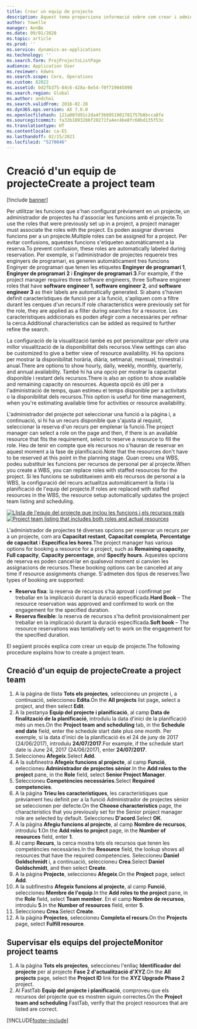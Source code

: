 ```yaml
---
title: Crear un equip de projecte
description: Aquest tema proporciona informació sobre com crear i administrar els equips de projectes.
author: Yowelle
manager: AnnBe
ms.date: 09/01/2020
ms.topic: article
ms.prod: ''
ms.service: dynamics-ax-applications
ms.technology: ''
ms.search.form: ProjProjectsListPage
audience: Application User
ms.reviewer: kdwns
ms.search.scope: Core, Operations
ms.custom: 82022
ms.assetid: bd2fb375-84c6-428a-8e54-f0f719045898
ms.search.region: Global
ms.author: andchoi
ms.search.validFrom: 2016-02-28
ms.dyn365.ops.version: AX 7.0.0
ms.openlocfilehash: 121a007d91c2da4f3b9951901781757b8bcca8fe
ms.sourcegitcommit: fa32b1893286f20271fa4ec4be8fc68bd135f53c
ms.translationtype: HT
ms.contentlocale: ca-ES
ms.lasthandoff: 02/15/2021
ms.locfileid: "5270846"
---
```

# <a name="create-a-project-team"></a><span data-ttu-id="fa1d3-103">Creació d'un equip de projecte</span><span class="sxs-lookup"><span data-stu-id="fa1d3-103">Create a project team</span></span>

[!include [banner](../includes/banner.md)]

<span data-ttu-id="fa1d3-104">Per utilitzar les funcions que s'han configurat prèviament en un projecte, un administrador de projectes ha d'associar les funcions amb el projecte.</span><span class="sxs-lookup"><span data-stu-id="fa1d3-104">To use the roles that were previously set up in a project, a project manager must associate the roles with the project.</span></span> <span data-ttu-id="fa1d3-105">Es poden assignar diverses funcions per a un projecte.</span><span class="sxs-lookup"><span data-stu-id="fa1d3-105">Multiple roles can be assigned for a project.</span></span> <span data-ttu-id="fa1d3-106">Per evitar confusions, aquestes funcions s'etiqueten automàticament a la reserva.</span><span class="sxs-lookup"><span data-stu-id="fa1d3-106">To prevent confusion, these roles are automatically labeled during reservation.</span></span> <span data-ttu-id="fa1d3-107">Per exemple, si l'administrador de projectes requereix tres enginyers de programari, es generen automàticament tres funcions Enginyer de programari que tenen les etiquetes **Enginyer de programari 1**, **Enginyer de programari 2** i **Enginyer de programari 3**.</span><span class="sxs-lookup"><span data-stu-id="fa1d3-107">For example, if the project manager requires three software engineers, three Software engineer roles that have **software engineer 1**, **software engineer 2**, and **software engineer 3** as their labels are automatically generated.</span></span> <span data-ttu-id="fa1d3-108">Si abans s'havien definit característiques de funció per a la funció, s'apliquen com a filtre durant les cerques d'un recurs.</span><span class="sxs-lookup"><span data-stu-id="fa1d3-108">If role characteristics were previously set for the role, they are applied as a filter during searches for a resource.</span></span> <span data-ttu-id="fa1d3-109">Les característiques addicionals es poden afegir com a necessàries per refinar la cerca.</span><span class="sxs-lookup"><span data-stu-id="fa1d3-109">Additional characteristics can be added as required to further refine the search.</span></span>

<span data-ttu-id="fa1d3-110">La configuració de la visualització també es pot personalitzar per oferir una millor visualització de la disponibilitat dels recursos.</span><span class="sxs-lookup"><span data-stu-id="fa1d3-110">View settings can also be customized to give a better view of resource availability.</span></span> <span data-ttu-id="fa1d3-111">Hi ha opcions per mostrar la disponibilitat horària, diària, setmanal, mensual, trimestral i anual.</span><span class="sxs-lookup"><span data-stu-id="fa1d3-111">There are options to show hourly, daily, weekly, monthly, quarterly, and annual availability.</span></span> <span data-ttu-id="fa1d3-112">També hi ha una opció per mostrar la capacitat disponible i restant dels recursos.</span><span class="sxs-lookup"><span data-stu-id="fa1d3-112">There is also an option to show available and remaining capacity on resources.</span></span> <span data-ttu-id="fa1d3-113">Aquesta opció és útil per a l'administració de temps, quan estimeu el temps disponible per a activitats o la disponibilitat dels recursos.</span><span class="sxs-lookup"><span data-stu-id="fa1d3-113">This option is useful for time management, when you're estimating available time for activities or resource availability.</span></span>

<span data-ttu-id="fa1d3-114">L'administrador del projecte pot seleccionar una funció a la pàgina i, a continuació, si hi ha un recurs disponible que s'ajusta al requisit, seleccionar la reserva d'un recurs per emplenar la funció.</span><span class="sxs-lookup"><span data-stu-id="fa1d3-114">The project manager can select a role on the page and then, if there is an available resource that fits the requirement, select to reserve a resource to fill the role.</span></span> <span data-ttu-id="fa1d3-115">Heu de tenir en compte que els recursos no s'hauran de reservar en aquest moment a la fase de planificació.</span><span class="sxs-lookup"><span data-stu-id="fa1d3-115">Note that the resources don't have to be reserved at this point in the planning stage.</span></span> <span data-ttu-id="fa1d3-116">Quan creeu una WBS, podeu substituir les funcions per recursos de personal per al projecte.</span><span class="sxs-lookup"><span data-stu-id="fa1d3-116">When you create a WBS, you can replace roles with staffed resources for the project.</span></span> <span data-ttu-id="fa1d3-117">Si les funcions se substitueixen amb els recursos de personal a la WBS, la configuració del recurs actualitza automàticament la llista i la planificació de l'equip del projecte.</span><span class="sxs-lookup"><span data-stu-id="fa1d3-117">If roles are replaced with staffed resources in the WBS, the resource setup automatically updates the project team listing and scheduling.</span></span>

<span data-ttu-id="fa1d3-118">[![Llista de l'equip del projecte que inclou les funcions i els recursos reals](./media/projectresourcing03-1024x368.jpg)](./media/projectresourcing03.jpg)</span><span class="sxs-lookup"><span data-stu-id="fa1d3-118">[![Project team listing that includes both roles and actual resources](./media/projectresourcing03-1024x368.jpg)](./media/projectresourcing03.jpg)</span></span> 

<span data-ttu-id="fa1d3-119">L'administrador de projectes té diverses opcions per reservar un recurs per a un projecte, com ara **Capacitat restant**, **Capacitat completa**, **Percentatge de capacitat** i **Especifica les hores**.</span><span class="sxs-lookup"><span data-stu-id="fa1d3-119">The project manager has various options for booking a resource for a project, such as **Remaining capacity**, **Full capacity**, **Capacity percentage**, and **Specify hours**.</span></span> <span data-ttu-id="fa1d3-120">Aquestes opcions de reserva es poden cancel·lar en qualsevol moment si canvien les assignacions de recursos.</span><span class="sxs-lookup"><span data-stu-id="fa1d3-120">These booking options can be canceled at any time if resource assignments change.</span></span> <span data-ttu-id="fa1d3-121">S'admeten dos tipus de reserves:</span><span class="sxs-lookup"><span data-stu-id="fa1d3-121">Two types of booking are supported:</span></span>

- <span data-ttu-id="fa1d3-122">**Reserva fixa**: la reserva de recursos s'ha aprovat i confirmat per treballar en la implicació durant la duració especificada.</span><span class="sxs-lookup"><span data-stu-id="fa1d3-122">**Hard Book** – The resource reservation was approved and confirmed to work on the engagement for the specified duration.</span></span>
- <span data-ttu-id="fa1d3-123">**Reserva flexible**: la reserva de recursos s'ha definit provisionalment per treballar en la implicació durant la duració especificada.</span><span class="sxs-lookup"><span data-stu-id="fa1d3-123">**Soft book** – The resource reservations was tentatively set to work on the engagement for the specified duration.</span></span>

<span data-ttu-id="fa1d3-124">El següent procés explica com crear un equip de projecte.</span><span class="sxs-lookup"><span data-stu-id="fa1d3-124">The following procedure explains how to create a project team.</span></span>

## <a name="create-a-project-team"></a><span data-ttu-id="fa1d3-125">Creació d'un equip de projecte</span><span class="sxs-lookup"><span data-stu-id="fa1d3-125">Create a project team</span></span>

1. <span data-ttu-id="fa1d3-126">A la pàgina de llista **Tots els projectes**, seleccioneu un projecte i, a continuació, seleccioneu **Edita**.</span><span class="sxs-lookup"><span data-stu-id="fa1d3-126">On the **All projects** list page, select a project, and then select **Edit**.</span></span>
2. <span data-ttu-id="fa1d3-127">A la pestanya **Equip del projecte i planificació**, al camp **Data de finalització de la planificació**, introduïu la data d'inici de la planificació més un mes.</span><span class="sxs-lookup"><span data-stu-id="fa1d3-127">On the **Project team and scheduling** tab, in the **Schedule end date** field, enter the schedule start date plus one month.</span></span> <span data-ttu-id="fa1d3-128">Per exemple, si la data d'inici de la planificació és el 24 de juny de 2017 (24/06/2017), introduïu **24/07/2017**.</span><span class="sxs-lookup"><span data-stu-id="fa1d3-128">For example, if the schedule start date is June 24, 2017 (24/06/2017), enter **24/07/2017**.</span></span>
3. <span data-ttu-id="fa1d3-129">Seleccioneu **Afegeix**.</span><span class="sxs-lookup"><span data-stu-id="fa1d3-129">Select **Add**.</span></span>
4. <span data-ttu-id="fa1d3-130">A la subfinestra **Afegeix funcions al projecte**, al camp **Funció**, seleccioneu **Administrador de projectes sènior**.</span><span class="sxs-lookup"><span data-stu-id="fa1d3-130">In the **Add roles to the project** pane, in the **Role** field, select **Senior Project Manager**.</span></span>
5. <span data-ttu-id="fa1d3-131">Seleccioneu **Competències necessàries**.</span><span class="sxs-lookup"><span data-stu-id="fa1d3-131">Select **Required competencies**.</span></span>
6. <span data-ttu-id="fa1d3-132">A la pàgina **Trieu les característiques**, les característiques que prèviament heu definit per a la funció Administrador de projectes sènior se seleccionen per defecte.</span><span class="sxs-lookup"><span data-stu-id="fa1d3-132">On the **Choose characteristics** page, the characteristics that you previously set for the Senior project manager role are selected by default.</span></span> <span data-ttu-id="fa1d3-133">Seleccioneu **D'acord**.</span><span class="sxs-lookup"><span data-stu-id="fa1d3-133">Select **OK**.</span></span>
7. <span data-ttu-id="fa1d3-134">A la pàgina **Afegiu funcions al projecte**, al camp **Nombre de recursos**, introduïu **1**.</span><span class="sxs-lookup"><span data-stu-id="fa1d3-134">On the **Add roles to project** page, in the **Number of resources** field, enter **1**.</span></span>
8. <span data-ttu-id="fa1d3-135">Al camp **Recurs**, la cerca mostra tots els recursos que tenen les competències necessàries.</span><span class="sxs-lookup"><span data-stu-id="fa1d3-135">In the **Resource** field, the lookup shows all resources that have the required competencies.</span></span> <span data-ttu-id="fa1d3-136">Seleccioneu **Daniel Goldschmidt** i, a continuació, seleccioneu **Crea**.</span><span class="sxs-lookup"><span data-stu-id="fa1d3-136">Select **Daniel Goldschmidt**, and then select **Create**.</span></span>
9. <span data-ttu-id="fa1d3-137">A la pàgina **Projecte**, seleccioneu **Afegeix**.</span><span class="sxs-lookup"><span data-stu-id="fa1d3-137">On the **Project** page, select **Add**.</span></span>
10. <span data-ttu-id="fa1d3-138">A la subfinestra **Afegeix funcions al projecte**, al camp **Funció**, seleccioneu **Membre de l'equip**.</span><span class="sxs-lookup"><span data-stu-id="fa1d3-138">In the **Add roles to the project** pane, in the **Role** field, select **Team member**.</span></span> <span data-ttu-id="fa1d3-139">En el camp **Nombre de recursos**, introduïu **5**.</span><span class="sxs-lookup"><span data-stu-id="fa1d3-139">In the **Number of resources** field, enter **5**.</span></span>
11. <span data-ttu-id="fa1d3-140">Seleccioneu **Crea**.</span><span class="sxs-lookup"><span data-stu-id="fa1d3-140">Select **Create**.</span></span>
12. <span data-ttu-id="fa1d3-141">A la pàgina **Projectes**, seleccioneu **Completa el recurs**.</span><span class="sxs-lookup"><span data-stu-id="fa1d3-141">On the **Projects** page, select **Fulfill resource**.</span></span>

## <a name="monitor-project-teams"></a><span data-ttu-id="fa1d3-142">Supervisar els equips del projecte</span><span class="sxs-lookup"><span data-stu-id="fa1d3-142">Monitor project teams</span></span>
1. <span data-ttu-id="fa1d3-143">A la pàgina **Tots els projectes**, seleccioneu l'enllaç **Identificador del projecte** per al projecte **Fase 2 d'actualització d'XYZ**.</span><span class="sxs-lookup"><span data-stu-id="fa1d3-143">On the **All projects** page, select the **Project ID** link for the **XYZ Upgrade Phase 2** project.</span></span>
2. <span data-ttu-id="fa1d3-144">Al FastTab **Equip del projecte i planificació**, comproveu que els recursos del projecte que es mostren siguin correctes.</span><span class="sxs-lookup"><span data-stu-id="fa1d3-144">On the **Project team and scheduling** FastTab, verify that the project resources that are listed are correct.</span></span>


[!INCLUDE[footer-include](../includes/footer-banner.md)]